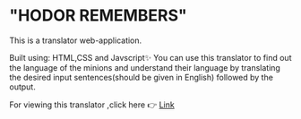 # "HODOR REMEMBERS"

This is a translator web-application.

Built using: HTML,CSS and Javscript✨
You can use this translator to find out the language of the minions and understand their language by translating the desired input sentences(should be given in English) followed by the output. 

For viewing this translator ,click here 👉 [Link](https://hodorremembersm7.netlify.app/)